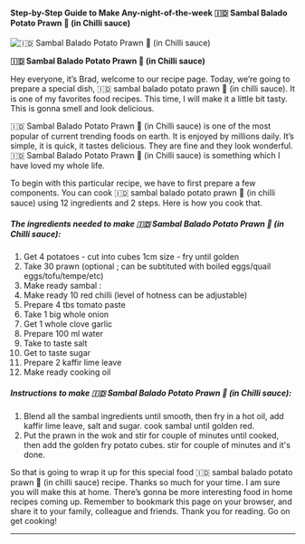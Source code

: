             

#### Step-by-Step Guide to Make Any-night-of-the-week 🇮🇩 Sambal Balado Potato Prawn 🦐 (in Chilli sauce)

![🇮🇩 Sambal Balado Potato Prawn 🦐 (in Chilli sauce)](https://img-global.cpcdn.com/recipes/3e0f52ac11b2e6a4/751x532cq70/%f0%9f%87%ae%f0%9f%87%a9-sambal-balado-potato-prawn-%f0%9f%a6%90-in-chilli-sauce-recipe-main-photo.jpg)

**🇮🇩 Sambal Balado Potato Prawn 🦐 (in Chilli sauce)**

Hey everyone, it’s Brad, welcome to our recipe page. Today, we’re going to prepare a special dish, 🇮🇩 sambal balado potato prawn 🦐 (in chilli sauce). It is one of my favorites food recipes. This time, I will make it a little bit tasty. This is gonna smell and look delicious.

🇮🇩 Sambal Balado Potato Prawn 🦐 (in Chilli sauce) is one of the most popular of current trending foods on earth. It is enjoyed by millions daily. It’s simple, it is quick, it tastes delicious. They are fine and they look wonderful. 🇮🇩 Sambal Balado Potato Prawn 🦐 (in Chilli sauce) is something which I have loved my whole life.

To begin with this particular recipe, we have to first prepare a few components. You can cook 🇮🇩 sambal balado potato prawn 🦐 (in chilli sauce) using 12 ingredients and 2 steps. Here is how you cook that.

##### The ingredients needed to make 🇮🇩 Sambal Balado Potato Prawn 🦐 (in Chilli sauce):

1.  Get 4 potatoes - cut into cubes 1cm size - fry until golden
2.  Take 30 prawn (optional ; can be subtituted with boiled eggs/quail eggs/tofu/tempe/etc)
3.  Make ready sambal :
4.  Make ready 10 red chilli (level of hotness can be adjustable)
5.  Prepare 4 tbs tomato paste
6.  Take 1 big whole onion
7.  Get 1 whole clove garlic
8.  Prepare 100 ml water
9.  Take to taste salt
10.  Get to taste sugar
11.  Prepare 2 kaffir lime leave
12.  Make ready cooking oil

##### Instructions to make 🇮🇩 Sambal Balado Potato Prawn 🦐 (in Chilli sauce):

1.  Blend all the sambal ingredients until smooth, then fry in a hot oil, add kaffir lime leave, salt and sugar. cook sambal until golden red.
2.  Put the prawn in the wok and stir for couple of minutes until cooked, then add the golden fry potato cubes. stir for couple of minutes and it's done.

So that is going to wrap it up for this special food 🇮🇩 sambal balado potato prawn 🦐 (in chilli sauce) recipe. Thanks so much for your time. I am sure you will make this at home. There’s gonna be more interesting food in home recipes coming up. Remember to bookmark this page on your browser, and share it to your family, colleague and friends. Thank you for reading. Go on get cooking!

* * *